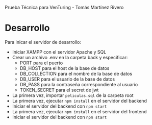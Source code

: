 Prueba Técnica para VenTuring - Tomás Martínez Rivero
# Desarrollo
Para inicar el servidor de desarrollo:
- Iniciar XAMPP con el servidor Apache y SQL
- Crear un archivo .env en la carpeta back y especificar:
    - PORT para el puerto
    - DB_HOST para el host de la base de datos
    - DB_COLLECTION para el nombre de la base de datos
    - DB_USER para el usuario de la base de datos
    - DB_PASS para la contraseña correspondiente al usuario
    - TOKEN_SECRET para el secret de jwt
- La primera vez, importar `peliculas.sql` de la carpeta root
- La primera vez, ejecutar `npm install` en el servidor del backend
- Iniciar el servidor del backend con `npm start`
- La primera vez, ejecutar `npm install` en el servidor del frontend
- Iniciar el servidor del backend con `npm start`